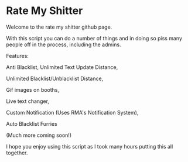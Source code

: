 # Rate My Shitter

Welcome to the rate my shitter github page.

With this script you can do a number of things and in doing so piss many people off in the process, including the admins.

Features:

Anti Blacklist,
Unlimited Text Update Distance, 

Unlimited Blacklist/Unblacklist Distance, 

Gif images on booths, 

Live text changer, 

Custom Notification (Uses RMA's Notification System), 

Auto Blacklist Furries

(Much more coming soon!)

I hope you enjoy using this script as I took many hours putting this all together.

